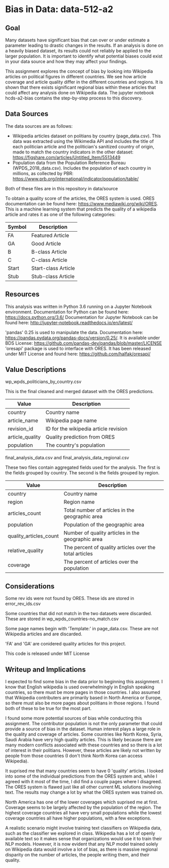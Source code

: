 # Bias in Data: data-512-a2

## Goal

Many datasets have significant bias that can over or under estimate a parameter leading to drastic changes in the results. If an analysis is done on a heavily biased dataset, its results could not reliably be applied to the larger population. It is important to identify what potential biases could exist in your data source and how they may affect your findings.

This assignment explores the concept of bias by looking into Wikipedia articles on political figures in different countries. We see how article coverage and article quality differ in the different countries and regions. It is shown that there exists significant regional bias within these articles that could affect any analysis done on Wikipedia data. The jupyter notebook hcds-a2-bias contains the step-by-step process to this discovery.

## Data Sources
The data sources are as follows:
- Wikipedia articles dataset on politians by country (page_data.csv). This data was extracted using the Wikimedia API and includes the title of each politician article and the politician's sanitized country of origin, made to match the country indicators in the other dataset: https://figshare.com/articles/Untitled_Item/5513449
- Population data from the Population Reference Bureau (WPDS_2018_data.csv). Includes the population of each country in millions, as collected by PBR:
https://www.prb.org/international/indicator/population/table/

Both of these files are in this repository in data/source

To obtain a quality score of the articles, the ORES system is used. ORES documentation can be found here: https://www.mediawiki.org/wiki/ORES. This is a machine learning system that predicts the quality of a wikipedia article and rates it as one of the following categories:

| Symbol | Description |
|--------|-------------|
| FA | Featured Article |
| GA | Good Article |
| B | B-class Article |
| C | C-class Article |
| Start | Start-class Article |
| Stub | Stub-class Article |

## Resources
This analysis was written in Python 3.6 running on a Jupyter Notebook environment.
Documentation for Python can be found here: https://docs.python.org/3.6/
Documentation for Jupyter Notebook can be found here: http://jupyter-notebook.readthedocs.io/en/latest/

'pandas' 0.25 is used to manipulate the data. Documentation here: https://pandas.pydata.org/pandas-docs/version/0.25/. It is available under BDS License: https://github.com/pandas-dev/pandas/blob/master/LICENSE
'oresapi' package is used to interface with ORES. It has been released under MIT License and found here: https://github.com/halfak/oresapi/

## Value Descriptions

wp_wpds_politicians_by_country.csv

This is the final cleaned and merged dataset with the ORES predictions. 

| Value | Description |
|-------|-------------|
| country | Country name |
| article_name | Wikipedia page name |
| revision_id | ID for the wikipedia article revision |
| article_quality | Quality prediction from ORES |
| population | The country's population |

final_analysis_data.csv and final_analysis_data_regional.csv

These two files contain aggregated fields used for the analysis. The first is the fields grouped by country. The second is the fields grouped by region.

| Value | Description |
|-------|-------------|
| country | Country name |
| region | Region name |
| articles_count | Total number of articles in the geographic area |
| population | Population of the geographic area |
| quality_articles_count | Number of quality articles in the geographic area |
| relative_quality | The percent of quality articles over the total articles |
| coverage | The percent of articles over the population|


## Considerations
Some rev ids were not found by ORES. These ids are stored in error_rev_ids.csv

Some countries that did not match in the two datasets were discarded. These are stored in wp_wpds_countries-no_match.csv

Some page names begin with 'Template:' in page_data.csv. These are not Wikipedia articles and are discarded.

'FA' and 'GA' are conidered quality articles for this project.

This code is released under MIT License

## Writeup and Implications
I expected to find some bias in the data prior to beginning this assignment. I know that English wikipedia is used overwhelmingly in English speaking countries, so there must be more pages in those countries. I also assumed that Wikipedia contributers are primarily based in North America or Europe, so there must also be more pages about politians in those regions. I found both of these to be true for the most part.

I found some more potential sources of bias while conducting this assignment. The contributor population is not the only parameter that could provide a source of bias in the dataset. Human interest plays a large role in the quality and coverage of articles. Some countries like North Korea, Syria, Saudi Arabia have very high quality articles. This is likely because there are many modern conflicts associated with these countries and so there is a lot of interest in their politians. However, these articles are likely not written by people from those countries (I don't think North Korea can access Wikipedia). 

It suprised me that many countries seem to have 0 'quality' articles. I looked into some of the individual predictions from the ORES system and, while I agreed with it most of the time, I did find a couple pages where I disagreed. The ORES system is flawed just like all other current ML solutions involving text. The results may change a lot by what the ORES system was trained on.

North America has one of the lower coverages which suprised me at first. Coverage seems to be largely affected by the population of the region. The highest coverage countries all have very small populations while the lowest coverage countries all have higher populations, with a few exceptions.

A realistic scenario might involve training text classifiers on Wikipedia data, such as the classifier we explored in class. Wikipedia has a lot of openly available text so it makes sense that organizations would use it to train their NLP models. However, it is now evident that any NLP model trained solely on Wikipedia data would involve a lot of bias, as there is massive regional disparity on the number of articles, the people writing them, and their quality.
